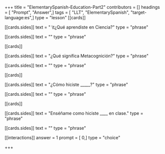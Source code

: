 +++
title = "ElementarySpanish-Education-Part2"
contributors = []
headings = [ "Prompt", "Answer",]
tags = [ "LLT", "ElementarySpanish", "target-language:es",]
type = "lesson"
[[cards]]

[[cards.sides]]
text = " \t¿Qué aprendiste en Ciencia?"
type = "phrase"

[[cards.sides]]
text = ""
type = "phrase"

[[cards]]

[[cards.sides]]
text = "¿Qué significa Metacognición?"
type = "phrase"

[[cards.sides]]
text = ""
type = "phrase"

[[cards]]

[[cards.sides]]
text = "¿Cómo hiciste _____?"
type = "phrase"

[[cards.sides]]
text = ""
type = "phrase"

[[cards]]

[[cards.sides]]
text = "Enséñame como hiciste ____ en clase."
type = "phrase"

[[cards.sides]]
text = ""
type = "phrase"

[[interactions]]
answer = 1
prompt = [ 0,]
type = "choice"

+++
